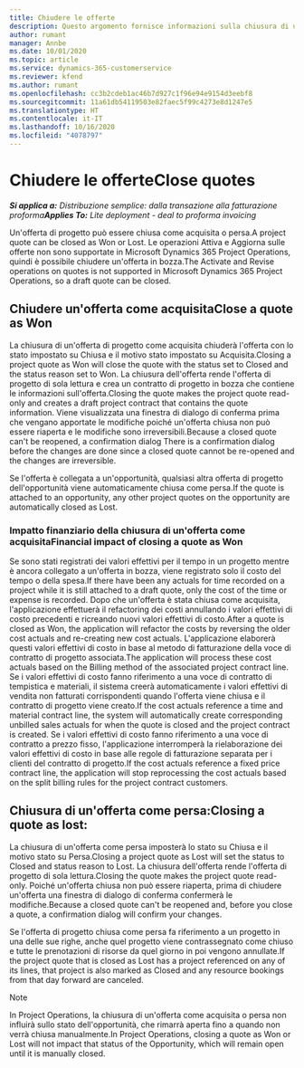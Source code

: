 ```yaml
---
title: Chiudere le offerte
description: Questo argomento fornisce informazioni sulla chiusura di un'offerta in Project Operations.
author: rumant
manager: Annbe
ms.date: 10/01/2020
ms.topic: article
ms.service: dynamics-365-customerservice
ms.reviewer: kfend
ms.author: rumant
ms.openlocfilehash: cc3b2cdeb1ac46b7d927c1f96e94e9154d3eebf8
ms.sourcegitcommit: 11a61db54119503e82faec5f99c4273e8d1247e5
ms.translationtype: HT
ms.contentlocale: it-IT
ms.lasthandoff: 10/16/2020
ms.locfileid: "4078797"
---
```

# <a name="close-quotes"></a><span data-ttu-id="10ba2-103">Chiudere le offerte</span><span class="sxs-lookup"><span data-stu-id="10ba2-103">Close quotes</span></span> 

<span data-ttu-id="10ba2-104">_**Si applica a:** Distribuzione semplice: dalla transazione alla fatturazione proforma_</span><span class="sxs-lookup"><span data-stu-id="10ba2-104">_**Applies To:** Lite deployment - deal to proforma invoicing_</span></span>

<span data-ttu-id="10ba2-105">Un'offerta di progetto può essere chiusa come acquisita o persa.</span><span class="sxs-lookup"><span data-stu-id="10ba2-105">A project quote can be closed as Won or Lost.</span></span> <span data-ttu-id="10ba2-106">Le operazioni Attiva e Aggiorna sulle offerte non sono supportate in Microsoft Dynamics 365 Project Operations, quindi è possibile chiudere un'offerta in bozza.</span><span class="sxs-lookup"><span data-stu-id="10ba2-106">The Activate and Revise operations on quotes is not supported in Microsoft Dynamics 365 Project Operations, so a draft quote can be closed.</span></span>

## <a name="close-a-quote-as-won"></a><span data-ttu-id="10ba2-107">Chiudere un'offerta come acquisita</span><span class="sxs-lookup"><span data-stu-id="10ba2-107">Close a quote as Won</span></span>

<span data-ttu-id="10ba2-108">La chiusura di un'offerta di progetto come acquisita chiuderà l'offerta con lo stato impostato su Chiusa e il motivo stato impostato su Acquisita.</span><span class="sxs-lookup"><span data-stu-id="10ba2-108">Closing a project quote as Won will close the quote with the status set to Closed and the status reason set to Won.</span></span> <span data-ttu-id="10ba2-109">La chiusura dell'offerta rende l'offerta di progetto di sola lettura e crea un contratto di progetto in bozza che contiene le informazioni sull'offerta.</span><span class="sxs-lookup"><span data-stu-id="10ba2-109">Closing the quote makes the project quote read-only and creates a draft project contract that contains the quote information.</span></span> <span data-ttu-id="10ba2-110">Viene visualizzata una finestra di dialogo di conferma prima che vengano apportate le modifiche poiché un'offerta chiusa non può essere riaperta e le modifiche sono irreversibili.</span><span class="sxs-lookup"><span data-stu-id="10ba2-110">Because a closed quote can't be reopened, a confirmation dialog There is a confirmation dialog before the changes are done since a closed quote cannot be re-opened and the changes are irreversible.</span></span>

<span data-ttu-id="10ba2-111">Se l'offerta è collegata a un'opportunità, qualsiasi altra offerta di progetto dell'opportunità viene automaticamente chiusa come persa.</span><span class="sxs-lookup"><span data-stu-id="10ba2-111">If the quote is attached to an opportunity, any other project quotes on the opportunity are automatically closed as Lost.</span></span>

### <a name="financial-impact-of-closing-a-quote-as-won"></a><span data-ttu-id="10ba2-112">Impatto finanziario della chiusura di un'offerta come acquisita</span><span class="sxs-lookup"><span data-stu-id="10ba2-112">Financial impact of closing a quote as Won</span></span>

<span data-ttu-id="10ba2-113">Se sono stati registrati dei valori effettivi per il tempo in un progetto mentre è ancora collegato a un'offerta in bozza, viene registrato solo il costo del tempo o della spesa.</span><span class="sxs-lookup"><span data-stu-id="10ba2-113">If there have been any actuals for time recorded on a project while it is still attached to a draft quote, only the cost of the time or expense is recorded.</span></span> <span data-ttu-id="10ba2-114">Dopo che un'offerta è stata chiusa come acquisita, l'applicazione effettuerà il refactoring dei costi annullando i valori effettivi di costo precedenti e ricreando nuovi valori effettivi di costo.</span><span class="sxs-lookup"><span data-stu-id="10ba2-114">After a quote is closed as Won, the application will refactor the costs by reversing the older cost actuals and re-creating new cost actuals.</span></span> <span data-ttu-id="10ba2-115">L'applicazione elaborerà questi valori effettivi di costo in base al metodo di fatturazione della voce di contratto di progetto associata.</span><span class="sxs-lookup"><span data-stu-id="10ba2-115">The application will process these cost actuals based on the Billing method of the associated project contract line.</span></span> <span data-ttu-id="10ba2-116">Se i valori effettivi di costo fanno riferimento a una voce di contratto di tempistica e materiali, il sistema creerà automaticamente i valori effettivi di vendita non fatturati corrispondenti quando l'offerta viene chiusa e il contratto di progetto viene creato.</span><span class="sxs-lookup"><span data-stu-id="10ba2-116">If the cost actuals reference a time and material contract line, the system will automatically create corresponding unbilled sales actuals for when the quote is closed and the project contract is created.</span></span> <span data-ttu-id="10ba2-117">Se i valori effettivi di costo fanno riferimento a una voce di contratto a prezzo fisso, l'applicazione interromperà la rielaborazione dei valori effettivi di costo in base alle regole di fatturazione separata per i clienti del contratto di progetto.</span><span class="sxs-lookup"><span data-stu-id="10ba2-117">If the cost actuals reference a fixed price contract line, the application will stop reprocessing the cost actuals based on the split billing rules for the project contract customers.</span></span>

## <a name="closing-a-quote-as-lost"></a><span data-ttu-id="10ba2-118">Chiusura di un'offerta come persa:</span><span class="sxs-lookup"><span data-stu-id="10ba2-118">Closing a quote as lost:</span></span>

<span data-ttu-id="10ba2-119">La chiusura di un'offerta come persa imposterà lo stato su Chiusa e il motivo stato su Persa.</span><span class="sxs-lookup"><span data-stu-id="10ba2-119">Closing a project quote as Lost will set the status to Closed and status reason to Lost.</span></span> <span data-ttu-id="10ba2-120">La chiusura dell'offerta rende l'offerta di progetto di sola lettura.</span><span class="sxs-lookup"><span data-stu-id="10ba2-120">Closing the quote makes the project quote read-only.</span></span> <span data-ttu-id="10ba2-121">Poiché un'offerta chiusa non può essere riaperta, prima di chiudere un'offerta una finestra di dialogo di conferma confermerà le modifiche.</span><span class="sxs-lookup"><span data-stu-id="10ba2-121">Because a closed quote can't be reopened and, before you close a quote, a confirmation dialog will confirm your changes.</span></span>

<span data-ttu-id="10ba2-122">Se l'offerta di progetto chiusa come persa fa riferimento a un progetto in una delle sue righe, anche quel progetto viene contrassegnato come chiuso e tutte le prenotazioni di risorse da quel giorno in poi vengono annullate.</span><span class="sxs-lookup"><span data-stu-id="10ba2-122">If the project quote that is closed as Lost has a project referenced on any of its lines, that project is also marked as Closed and any resource bookings from that day forward are canceled.</span></span>

> [!NOTE]
> <span data-ttu-id="10ba2-123">In Project Operations, la chiusura di un'offerta come acquisita o persa non influirà sullo stato dell'opportunità, che rimarrà aperta fino a quando non verrà chiusa manualmente.</span><span class="sxs-lookup"><span data-stu-id="10ba2-123">In Project Operations, closing a quote as Won or Lost will not impact that status of the Opportunity, which will remain open until it is manually closed.</span></span>
